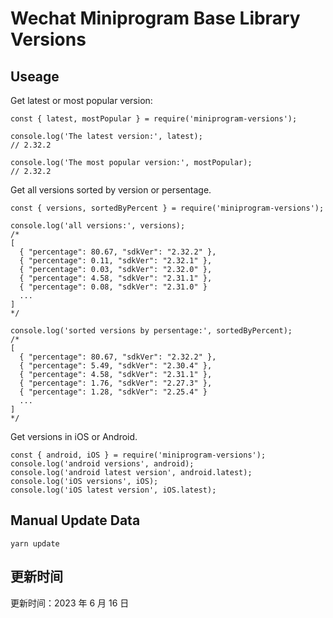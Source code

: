 
# Wechat Miniprogram Base Library Versions

## Useage

Get latest or most popular version:

```;
const { latest, mostPopular } = require('miniprogram-versions');

console.log('The latest version:', latest);
// 2.32.2

console.log('The most popular version:', mostPopular);
// 2.32.2

```

Get all versions sorted by version or persentage.

```
const { versions, sortedByPercent } = require('miniprogram-versions');

console.log('all versions:', versions);
/*
[
  { "percentage": 80.67, "sdkVer": "2.32.2" },
  { "percentage": 0.11, "sdkVer": "2.32.1" },
  { "percentage": 0.03, "sdkVer": "2.32.0" },
  { "percentage": 4.58, "sdkVer": "2.31.1" },
  { "percentage": 0.08, "sdkVer": "2.31.0" }
  ...
]
*/

console.log('sorted versions by persentage:', sortedByPercent);
/*
[
  { "percentage": 80.67, "sdkVer": "2.32.2" },
  { "percentage": 5.49, "sdkVer": "2.30.4" },
  { "percentage": 4.58, "sdkVer": "2.31.1" },
  { "percentage": 1.76, "sdkVer": "2.27.3" },
  { "percentage": 1.28, "sdkVer": "2.25.4" }
  ...
]
*/
```

Get versions in iOS or Android.

```
const { android, iOS } = require('miniprogram-versions');
console.log('android versions', android);
console.log('android latest version', android.latest);
console.log('iOS versions', iOS);
console.log('iOS latest version', iOS.latest);
```

## Manual Update Data

```
yarn update
```

## 更新时间

更新时间：2023 年 6 月 16 日
